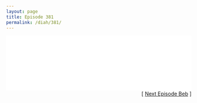 ```yaml
---
layout: page
title: Episode 381
permalink: /diah/381/
---
```


<iframe allowfullscreen="true" frameborder="0" style="width:100%;" marginheight="0" marginwidth="0" mozallowfullscreen="true" scrolling="NO" src="//gdriveplayer.us/embed2.php?link=pMfmiyOtDoJRD2CKl%252FgPZguDjhwVNUxEYiLiFCcyaRHHrR9uImyoIG16h6918mR9aneZl%252BFoRge67irKo8nNJ4NKZpK%252Fia6feFuZmEmdRqROMslNgS0S2uO5VxdD79aVyAwnCwW755q%252BZXpPDkww%252Fi2AQIBNPXOjfEkg3ab0Hi9DSHrsCONc%252Bo70jxTt6Zn%252Fy%252BrrYWcG5ZgyM32%252BI1onpt&amp;no_adult=yes" webkitallowfullscreen="true"></iframe>

<div align="right">[ <a href="/diah/382/">Next Episode Beb</a> ]</div>


